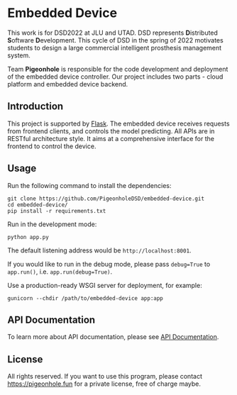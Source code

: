 # Embedded Device

This work is for DSD2022 at JLU and UTAD. DSD represents **D**istributed **S**oftware **D**evelopment. This cycle of DSD in the spring of 2022 motivates students to design a large commercial intelligent prosthesis management system.

Team **Pigeonhole** is responsible for the code development and deployment of the embedded device controller. Our project includes two parts - cloud platform and embedded device backend.

## Introduction

This project is supported by [Flask](https://github.com/pallets/flask). The embedded device receives requests from frontend clients, and controls the model predicting. All APIs are in RESTful architecture style. It aims at a comprehensive interface for the frontend to control the device.

## Usage

Run the following command to install the dependencies:

```
git clone https://github.com/PigeonholeDSD/embedded-device.git
cd embedded-device/
pip install -r requirements.txt
```

Run in the development mode:

```
python app.py
```

The default listening address would be `http://localhost:8001`.

If you would like to run in the debug mode, please pass `debug=True` to `app.run()`, i.e. `app.run(debug=True)`.

Use a production-ready WSGI server for deployment, for example:

```
gunicorn --chdir /path/to/embedded-device app:app
```

## API Documentation

To learn more about API documentation, please see [API Documentation](https://doc.ciel.pro/_nz-ppsiSa6RPzR7zwd6Bg?both).

## License

All rights reserved. If you want to use this program, please contact https://pigeonhole.fun for a private license, free of charge maybe.
